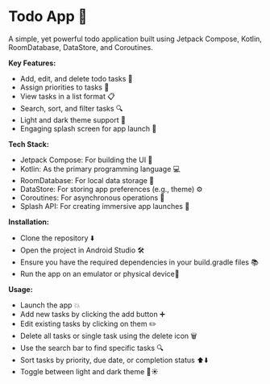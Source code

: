 # Todo App 🚀
A simple, yet powerful todo application built using Jetpack Compose, Kotlin, RoomDatabase, DataStore, and Coroutines.

**Key Features:**
* Add, edit, and delete todo tasks 📝
* Assign priorities to tasks 📌
* View tasks in a list format 📋
* Search, sort, and filter tasks 🔍
* Light and dark theme support 🌙
* Engaging splash screen for app launch 💫

**Tech Stack:** 
* Jetpack Compose: For building the UI 🎨
* Kotlin: As the primary programming language 💻
* RoomDatabase: For local data storage 💾
* DataStore: For storing app preferences (e.g., theme) ⚙️
* Coroutines: For asynchronous operations 🔄
* Splash API: For creating immersive app launches 💫

**Installation:**
* Clone the repository ⬇️
* Open the project in Android Studio 🛠️
* Ensure you have the required dependencies in your build.gradle files 📚
* Run the app on an emulator or physical device📱

**Usage:**
* Launch the app 💥
* Add new tasks by clicking the add button ➕
* Edit existing tasks by clicking on them ✏️
* Delete all tasks or single task using the delete icon 🗑️
* Use the search bar to find specific tasks 🔍
* Sort tasks by priority, due date, or completion status ⬆️⬇️
* Toggle between light and dark theme 🌙☀️

